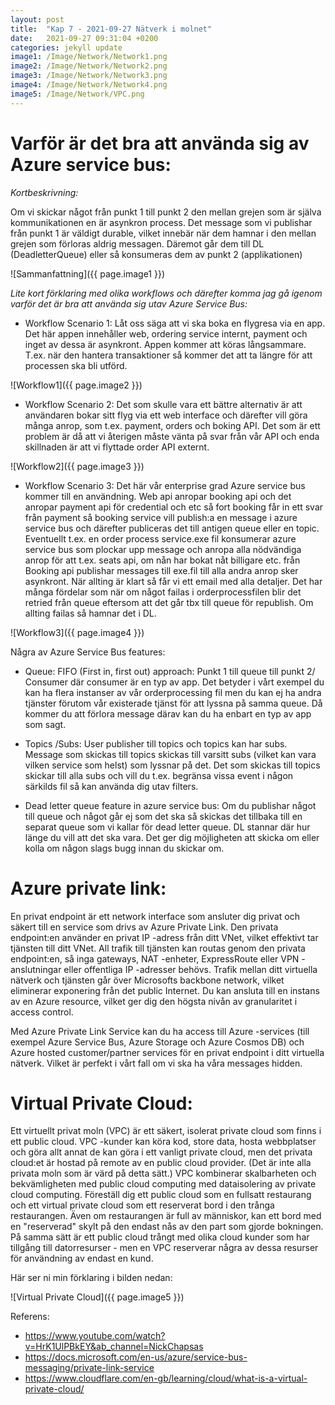 ```yaml
---
layout: post
title:  "Kap 7 - 2021-09-27 Nätverk i molnet"
date:   2021-09-27 09:31:04 +0200
categories: jekyll update
image1: /Image/Network/Network1.png
image2: /Image/Network/Network2.png
image3: /Image/Network/Network3.png
image4: /Image/Network/Network4.png
image5: /Image/Network/VPC.png
---
```


# Varför är det bra att använda sig av Azure service bus:

*Kortbeskrivning:*

Om vi skickar något från punkt 1 till punkt 2 den mellan grejen som är själva kommunikationen en är asynkron process. 
Det message som vi publishar från punkt 1 är väldigt durable, vilket innebär när dem hamnar i den mellan grejen som förloras aldrig messagen. Däremot går dem till DL (DeadletterQueue) eller så konsumeras dem av punkt 2 (applikationen)


![Sammanfattning]({{ page.image1 }})

*Lite kort förklaring med olika workflows och därefter komma jag gå igenom varför det är bra att använda sig utav Azure Service Bus:*


- Workflow Scenario 1: Låt oss säga att vi ska boka en flygresa via en app. Det här appen innehåller web, ordering service internt, payment och inget av dessa är asynkront. Appen kommer att köras långsammare. T.ex. när den hantera transaktioner så kommer det att ta längre för att processen ska bli utförd.

![Workflow1]({{ page.image2 }})

- Workflow Scenario 2: Det som skulle vara ett bättre alternativ är att användaren bokar sitt flyg via ett web interface och därefter vill göra många anrop, som t.ex. payment, orders och boking API. Det som är ett problem är då att vi återigen måste vänta på svar från vår API och enda skillnaden är att vi flyttade order API externt.

![Workflow2]({{ page.image3 }})

- Workflow Scenario 3: Det här vår enterprise grad Azure service bus kommer till en användning. Web api anropar booking api och det anropar payment api för credential och etc så fort booking får in ett svar från payment så booking service vill publish:a en message i azure service bus och därefter publiceras det till antigen queue eller en topic. Eventuellt t.ex. en order process service.exe fil konsumerar azure service bus som plockar upp message och anropa alla nödvändiga anrop för att t.ex. seats api, om nån har bokat nåt billigare etc. från Booking api publishar messages till exe.fil till alla andra anrop sker asynkront. När allting är klart så får vi ett email med alla detaljer. Det har många fördelar som när om något failas i orderprocessfilen blir det retried från queue eftersom att det går tbx till queue för republish. Om allting failas så hamnar det i DL.    

![Workflow3]({{ page.image4 }})

Några av Azure Service Bus features:

- Queue:
    FIFO (First in, first out) approach:
    Punkt 1 till queue till punkt 2/ Consumer där consumer är en typ av app. Det betyder i vårt exempel du kan ha flera instanser av vår orderprocessing fil men du kan ej ha andra tjänster förutom vår existerade tjänst för att lyssna på samma queue. Då kommer du att förlora message därav kan du ha enbart en typ av app som sagt.


- Topics /Subs:
    User publisher till topics och topics kan har subs. Message som skickas till topics skickas till varsitt subs (vilket kan vara vilken service som helst) som lyssnar på det. Det som skickas till topics skickar till alla subs och vill du t.ex. begränsa vissa event i någon särkilds fil så kan använda dig utav filters.

- Dead letter queue feature in azure service bus:
    Om du publishar något till queue och något går ej som det ska så skickas det tillbaka till en separat queue som vi kallar för dead letter queue. DL stannar där hur länge du vill att det ska vara. Det ger dig möjligheten att skicka om eller kolla om någon slags bugg innan du skickar om.


# Azure private link:

En privat endpoint är ett network interface som ansluter dig privat och säkert till en service som drivs av Azure Private Link. Den privata endpoint:en använder en privat IP -adress från ditt VNet, vilket effektivt tar tjänsten till ditt VNet. All trafik till tjänsten kan routas genom den privata endpoint:en, så inga gateways, NAT -enheter, ExpressRoute eller VPN -anslutningar eller offentliga IP -adresser behövs. Trafik mellan ditt virtuella nätverk och tjänsten går över Microsofts backbone network, vilket eliminerar exponering från det public Internet. Du kan ansluta till en instans av en Azure resource, vilket ger dig den högsta nivån av granularitet i access control.

Med Azure Private Link Service kan du ha access till Azure -services (till exempel Azure Service Bus, Azure Storage och Azure Cosmos DB) och Azure hosted customer/partner services för en privat endpoint i ditt virtuella nätverk. Vilket är perfekt i vårt fall om vi ska ha våra messages hidden.



# Virtual Private Cloud:

Ett virtuellt privat moln (VPC) är ett säkert, isolerat private cloud som finns i ett public cloud. VPC -kunder kan köra kod, store data, hosta webbplatser och göra allt annat de kan göra i ett vanligt private cloud, men det privata cloud:et är hostad på remote av en public cloud provider. (Det är inte alla privata moln som är värd på detta sätt.) VPC kombinerar skalbarheten och bekvämligheten med public cloud computing med dataisolering av private cloud computing.
Föreställ dig ett public cloud som en fullsatt restaurang och ett virtual private cloud som ett reserverat bord i den trånga restaurangen. Även om restaurangen är full av människor, kan ett bord med en "reserverad" skylt på den endast nås av den part som gjorde bokningen. På samma sätt är ett public cloud trångt med olika cloud kunder som har tillgång till datorresurser - men en VPC reserverar några av dessa resurser för användning av endast en kund.

Här ser ni min förklaring i bilden nedan:

![Virtual Private Cloud]({{ page.image5 }})

Referens:
- https://www.youtube.com/watch?v=HrK1UlPBkEY&ab_channel=NickChapsas
- https://docs.microsoft.com/en-us/azure/service-bus-messaging/private-link-service
- https://www.cloudflare.com/en-gb/learning/cloud/what-is-a-virtual-private-cloud/